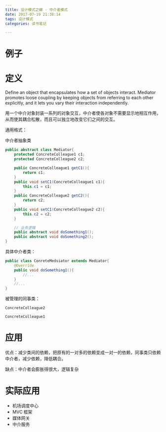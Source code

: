 ```yaml
---
title: 设计模式之蝉 - 中介者模式
date: 2017-07-19 21:38:14
tags: 设计模式
categories: 读书笔记

---
```



# 例子


# 定义

Define an object that encapsulates how a set of objects interact. Mediator promotes loose coupling by keeping objects from referring to each other explicitly, and it lets you vary their interaction independently.

用一个中介对象封装一系列的对象交互，中介者使各对象不需要显示地相互作用，从而使其耦合松散，而且可以独立地改变它们之间的交互。


通用格式：

中介者抽象类

```java
public abstract class Mediator{
    protected ConcreteColleague1 c1;
    protected ConcreteColleague2 c2;

    public ConcreteColleague1 getC1(){
        return c1;
    }
    public void setC1(ConcreteColleague1 c1){
        this.c1 = c1;
    }
    public ConcreteColleague2 getC2(){
        return c2;
    }
    public void setC1(ConcreteColleague2 c2){
        this.c2 = c2;
    }

    // 业务逻辑
    public abstract void doSomething1();
    public abstract void doSomething2();
}
```

<!--more-->

具体中介者类：

```java
public class ConreteMedsiator extends Mediator{
    @Override
    public void doSomething1(){
        //...
    }
    //...
}
```

被管理的同事类：

```
ConcreteColleague2

ConcreteColleague1

```


# 应用

优点：减少类间的依赖，把原有的一对多的依赖变成一对一的依赖，同事类只依赖中介者，减少依赖，降低耦合。

缺点：中介者会膨胀得很大，逻辑复杂

# 实际应用

- 机场调度中心
- MVC 框架
- 媒体网关
- 中介服务





